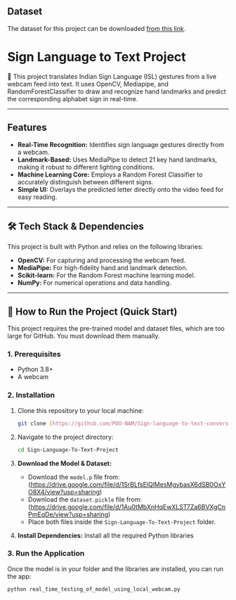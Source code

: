 ## Dataset

The dataset for this project can be downloaded [from this link](https://www.kaggle.com/datasets/atharvadumbre/indian-sign-language-islrtc-referred/data?select=original_images).
# Sign Language to Text Project

📖 This project translates Indian Sign Language (ISL) gestures from a live webcam feed into text. It uses OpenCV, Mediapipe, and RandomForestClassifier to draw and recognize hand landmarks and predict the corresponding alphabet sign in real-time.

---

## Features

* **Real-Time Recognition:** Identifies sign language gestures directly from a webcam.
* **Landmark-Based:** Uses MediaPipe to detect 21 key hand landmarks, making it robust to different lighting conditions.
* **Machine Learning Core:** Employs a Random Forest Classifier to accurately distinguish between different signs.
* **Simple UI:** Overlays the predicted letter directly onto the video feed for easy reading.

---

## 🛠️ Tech Stack & Dependencies

This project is built with Python and relies on the following libraries:

* **OpenCV:** For capturing and processing the webcam feed.
* **MediaPipe:** For high-fidelity hand and landmark detection.
* **Scikit-learn:** For the Random Forest machine learning model.
* **NumPy:** For numerical operations and data handling.
---

## 🚀 How to Run the Project (Quick Start)

This project requires the pre-trained model and dataset files, which are too large for GitHub. You must download them manually.

### 1. Prerequisites
* Python 3.8+
* A webcam

### 2. Installation
1.  Clone this repository to your local machine:
    ```bash
    git clone [https://github.com/POO-NAM/Sign-language-to-text-conversion_project.git](https://github.com/POO-NAM/Sign-language-to-text-conversion_project.git)
    ```
2.  Navigate to the project directory:
    ```bash
    cd Sign-Language-To-Text-Project
    ```
3.  **Download the Model & Dataset:**
    * Download the `model.p` file from: (https://drive.google.com/file/d/1SrBLfsElQlMesMgybasX6dSB0OxYO8X4/view?usp=sharing)
    * Download the `dataset.pickle` file from: (https://drive.google.com/file/d/1Au0tMbXnHqEwXLST7Za6BVXgCnPmEqDe/view?usp=sharing)
    * Place both files inside the `Sign-Language-To-Text-Project` folder.

4.  **Install Dependencies:**
    Install all the required Python libraries
    
### 3. Run the Application
Once the model is in your folder and the libraries are installed, you can run the app:
```bash
python real_time_testing_of_model_using_local_webcam.py
